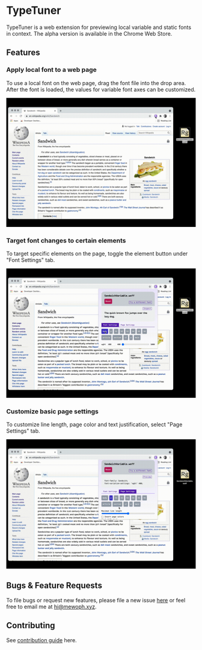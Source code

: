 # TypeTuner

TypeTuner is a web extension for previewing local variable and static fonts in context. The alpha version is available in the Chrome Web Store.

## Features

### Apply local font to a web page
To use a local font on the web page, drag the font file into the drop area. After the font is loaded, the values for variable font axes can be customized.

![Drop font file into the drop area to replace the web page's font](demo/demo_selectfont.gif)


### Target font changes to certain elements
To target specific elements on the page, toggle the element button under "Font Settings" tab.

![Drop font file into the drop area to replace the web page's font](demo/demo_selector.gif)


### Customize basic page settings
To customize line length, page color and text justification, select "Page Settings" tab.

![Drop font file into the drop area to replace the web page's font](demo/demo_pagesettings.gif)

## Bugs & Feature Requests

To file bugs or request new features, please file a new issue [here](https://github.com/mewoph/typetuner-extension/issues) or feel free to email me at [hi@mewoph.xyz](mailto:hi@mewoph.xyz).

## Contributing

See [contribution guide](CONTRIBUTING.md) here.

